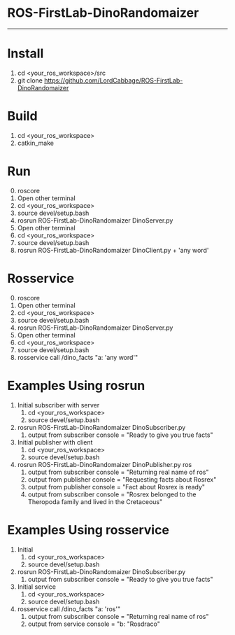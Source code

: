 # ROS-FirstLab-DinoRandomaizer 
***

Install
=====================
1. cd <your_ros_workspace>/src
2. git clone https://github.com/LordCabbage/ROS-FirstLab-DinoRandomaizer

Build
=====================
1. cd <your_ros_workspace>
2. catkin_make

Run
=====================
0. roscore
1. Open other terminal
2. cd <your_ros_workspace>
3. source devel/setup.bash
4. rosrun ROS-FirstLab-DinoRandomaizer DinoServer.py
5. Open other terminal
6. cd <your_ros_workspace>
7. source devel/setup.bash
8. rosrun ROS-FirstLab-DinoRandomaizer DinoClient.py + 'any word'

Rosservice
=====================
0. roscore
1. Open other terminal
2. cd <your_ros_workspace>
3. source devel/setup.bash
4. rosrun ROS-FirstLab-DinoRandomaizer DinoServer.py
5. Open other terminal
6. cd <your_ros_workspace>
7. source devel/setup.bash
8. rosservice call /dino_facts "a: 'any word'" 

Examples Using rosrun
=====================
1. Initial subscriber with server
   1. cd <your_ros_workspace>
   2. source devel/setup.bash
2. rosrun ROS-FirstLab-DinoRandomaizer DinoSubscriber.py
   1. output from subscriber console = "Ready to give you true facts"
3. Initial publisher with client
   1. cd <your_ros_workspace>
   2. source devel/setup.bash
4. rosrun ROS-FirstLab-DinoRandomaizer DinoPublisher.py ros
   1. output from subscriber console = "Returning real name of ros"
   2. output from publisher console = "Requesting facts about Rosrex"
   3. output from publisher console = "Fact about Rosrex is ready"
   4. output from subscriber console = "Rosrex belonged to the  Theropoda family and lived in the Cretaceous" 

Examples Using rosservice
=====================
1. Initial
   1. cd <your_ros_workspace>
   2. source devel/setup.bash
2. rosrun ROS-FirstLab-DinoRandomaizer DinoSubscriber.py
   1. output from subscriber console = "Ready to give you true facts"
3. Initial service
   1. cd <your_ros_workspace>
   2. source devel/setup.bash
4. rosservice call /dino_facts "a: 'ros'" 
   1. output from subscriber console = "Returning real name of ros"
   2. output from service console = "b: "Rosdraco"
